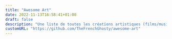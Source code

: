 ```yaml
---
title: "Awesome Art"
date: 2022-11-13T16:58:41+01:00
draft: false
description: "Une liste de toutes les créations artistiques (films/musiques/jeux/livres...) qui valent la peine d'être appréciées."
customURL: "https://github.com/TheFrenchGhosty/awesome-art"
---
```

